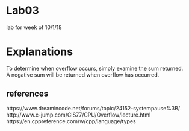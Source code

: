 # Lab03
lab for week of 10/1/18
<h1>Explanations</h1>
To determine when overflow occurs, simply examine the sum  returned.
<br>
A negative sum will be returned when overflow has occurred. 
<h2>references</h2>
https://www.dreamincode.net/forums/topic/24152-systempause%3B/
<br>
http://www.c-jump.com/CIS77/CPU/Overflow/lecture.html
<br>
https://en.cppreference.com/w/cpp/language/types
